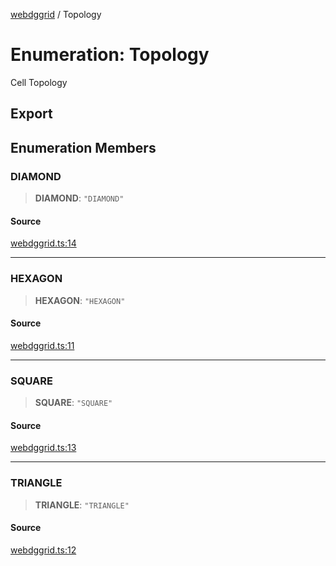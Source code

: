 [webdggrid](../index.md) / Topology

# Enumeration: Topology

Cell Topology

## Export

## Enumeration Members

### DIAMOND

> **DIAMOND**: `"DIAMOND"`

#### Source

[webdggrid.ts:14](https://github.com/am2222/webDggrid/blob/15e49ef/src-ts/webdggrid.ts#L14)

***

### HEXAGON

> **HEXAGON**: `"HEXAGON"`

#### Source

[webdggrid.ts:11](https://github.com/am2222/webDggrid/blob/15e49ef/src-ts/webdggrid.ts#L11)

***

### SQUARE

> **SQUARE**: `"SQUARE"`

#### Source

[webdggrid.ts:13](https://github.com/am2222/webDggrid/blob/15e49ef/src-ts/webdggrid.ts#L13)

***

### TRIANGLE

> **TRIANGLE**: `"TRIANGLE"`

#### Source

[webdggrid.ts:12](https://github.com/am2222/webDggrid/blob/15e49ef/src-ts/webdggrid.ts#L12)
